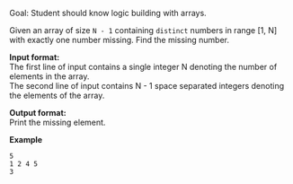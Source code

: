 Goal: Student should know logic building with arrays.  

Given an array of size `N - 1` containing `distinct` numbers in range [1, N] with exactly one number missing. Find the missing number.

**Input format:**  
The first line of input contains a single integer N denoting the number of elements in the array.  
The second line of input contains N - 1 space separated integers denoting the elements of the array.  

**Output format:**  
Print the missing element.

**Example**
```
5
1 2 4 5
3
```

